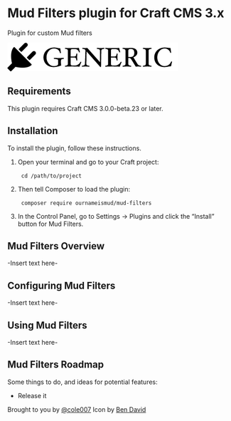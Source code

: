 # Mud Filters plugin for Craft CMS 3.x

Plugin for custom Mud filters

![Screenshot](resources/img/plugin-logo.png)

## Requirements

This plugin requires Craft CMS 3.0.0-beta.23 or later.

## Installation

To install the plugin, follow these instructions.

1. Open your terminal and go to your Craft project:

        cd /path/to/project

2. Then tell Composer to load the plugin:

        composer require ournameismud/mud-filters

3. In the Control Panel, go to Settings → Plugins and click the “Install” button for Mud Filters.

## Mud Filters Overview

-Insert text here-

## Configuring Mud Filters

-Insert text here-

## Using Mud Filters

-Insert text here-

## Mud Filters Roadmap

Some things to do, and ideas for potential features:

* Release it

Brought to you by [@cole007](http://ournameismud.co.uk/)
Icon by [Ben David](https://thenounproject.com/smashicons/)